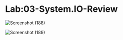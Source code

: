 # Lab:03-System.IO-Review


![Screenshot (188)](https://user-images.githubusercontent.com/98957434/159618963-2695ecf3-404c-4e16-9d2e-27c00e756f26.png)  

![Screenshot (189)](https://user-images.githubusercontent.com/98957434/159618947-0442edf7-d920-491e-9922-542b511e9b6c.png)



